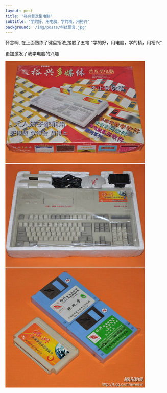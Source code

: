 ```yaml
---
layout: post
title: "裕兴普及型电脑"
subtitle: "学的好，用电脑，学的精，用裕兴"
background: '/img/posts/科技预言.jpg'
---
```


怀念啊, 在上面熟练了键盘指法,接触了五笔 "学的好，用电脑，学的精，用裕兴"

更加激发了我学电脑的兴趣

![裕兴普及型电脑](/img/posts/裕兴.jpg "裕兴普及型电脑")